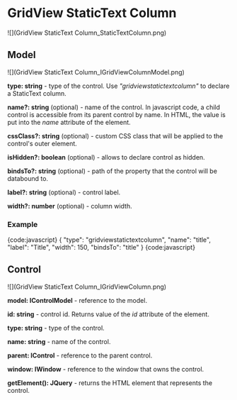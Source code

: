 # GridView StaticText Column

![](GridView StaticText Column_StaticTextColumn.png)

## Model

![](GridView StaticText Column_IGridViewColumnModel.png)

**type: string** - type of the control. Use _"gridviewstatictextcolumn"_ to declare a StaticText column.

**name?: string** (optional) - name of the control. In javascript code, a child control is accessible from its parent control by name. In HTML, the value is put into the _name_ attribute of the element.

**cssClass?: string** (optional) - custom CSS class that will be applied to the control's outer element.

**isHidden?: boolean** (optional) - allows to declare control as hidden.

**bindsTo?: string** (optional) - path of the property that the control will be databound to.

**label?: string** (optional) - control label.

**width?: number** (optional) - column width.

### Example

{code:javascript}
{
	"type": "gridviewstatictextcolumn",
	"name": "title",
	"label": "Title",
	"width": 150,
	"bindsTo": "title"
}
{code:javascript}

## Control

![](GridView StaticText Column_IGridViewColumn.png)

**model: IControlModel** - reference to the model.

**id: string** - control id. Returns value of the _id_ attribute of the element.

**type: string** - type of the control.

**name: string** - name of the control.

**parent: IControl** - reference to the parent control.

**window: IWindow** - reference to the window that owns the control.

**getElement(): JQuery** - returns the HTML element that represents the control.